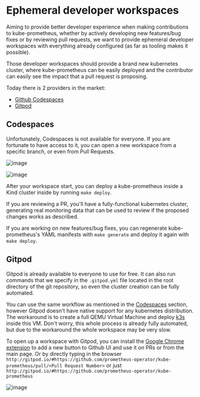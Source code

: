 # Ephemeral developer workspaces

Aiming to provide better developer experience when making contributions to kube-prometheus, whether by actively developing new features/bug fixes or by reviewing pull requests, we want to provide ephemeral developer workspaces with everything already configured (as far as tooling makes it possible).

Those developer workspaces should provide a brand new kubernetes cluster, where kube-prometheus can be easily deployed and the contributor can easily see the impact that a pull request is proposing.

Today there is 2 providers in the market:
* [Github Codespaces](https://github.com/features/codespaces)
* [Gitpod](https://www.gitpod.io/)

## Codespaces

Unfortunately, Codespaces is not available for everyone. If you are fortunate to have access to it, you can open a new workspace from a specific branch, or even from Pull Requests.

![image](https://user-images.githubusercontent.com/24193764/135522435-44b177b4-00d4-4863-b45b-2db47c8c70d0.png)

![image](https://user-images.githubusercontent.com/24193764/135522560-c64968ab-3b4e-4639-893a-c4d0a14421aa.png)

After your workspace start, you can deploy a kube-prometheus inside a Kind cluster inside by running `make deploy`.

If you are reviewing a PR, you'll have a fully-functional kubernetes cluster, generating real monitoring data that can be used to review if the proposed changes works as described.

If you are working on new features/bug fixes, you can regenerate kube-prometheus's YAML manifests with `make generate` and deploy it again with `make deploy`.

## Gitpod

Gitpod is already available to everyone to use for free. It can also run commands that we specify in the `.gitpod.yml` file located in the root directory of the git repository, so even the cluster creation can be fully automated.

You can use the same workflow as mentioned in the [Codespaces](#codespaces) section, however Gitpod doesn't have native support for any kubernetes distribution. The workaround is to create a full QEMU Virtual Machine and deploy [k3s](https://github.com/k3s-io/k3s) inside this VM. Don't worry, this whole process is already fully automated, but due to the workaround the whole workspace may be very slow.

To open up a workspace with Gitpod, you can install the [Google Chrome extension](https://www.gitpod.io/docs/browser-extension/) to add a new button to Github UI and use it on PRs or from the main page. Or by directly typing in the browser `http://gitpod.io/#https://github.com/prometheus-operator/kube-prometheus/pull/<Pull Request Number>` or just `http://gitpod.io/#https://github.com/prometheus-operator/kube-prometheus`

![image](https://user-images.githubusercontent.com/24193764/135534546-4f6bf0e5-57cd-4e35-ad80-88bd47d64276.png)
